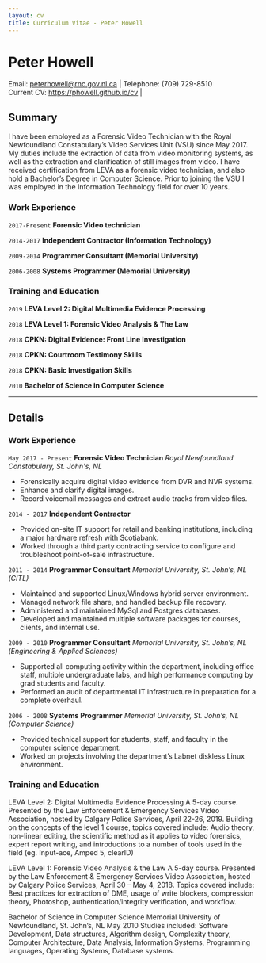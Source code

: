 ```yaml
---
layout: cv
title: Curriculum Vitae - Peter Howell
---
```


# Peter Howell

<div id="webaddress">
Email: <a href="peterhowell@rnc.gov.nl.ca">peterhowell@rnc.gov.nl.ca</a> |
Telephone: (709) 729-8510 <br/>
Current CV: <a href="https://phowell.github.io/cv">https://phowell.github.io/cv</a> |
</div>


## Summary

I have been employed as a Forensic Video Technician with the Royal Newfoundland Constabulary’s Video Services Unit (VSU) since May 2017. My duties include the extraction of data from video monitoring systems, as well as the extraction and clarification of still images from video. I have received certification from LEVA as a forensic video technician, and also hold a Bachelor’s Degree in Computer Science. Prior to joining the VSU I was employed in the Information Technology field for over 10 years.

### Work Experience

`2017-Present`
__Forensic Video technician__

`2014-2017`
__Independent Contractor (Information Technology)__

`2009-2014`
__Programmer Consultant (Memorial University)__

`2006-2008`
__Systems Programmer (Memorial University)__


### Training and Education

`2019`
__LEVA Level 2: Digital Multimedia Evidence Processing__

`2018`
__LEVA Level 1: Forensic Video Analysis & The Law__

`2018`
__CPKN: Digital Evidence: Front Line Investigation__

`2018`
__CPKN: Courtroom Testimony Skills__

`2018`
__CPKN: Basic Investigation Skills__

`2010`
__Bachelor of Science in Computer Science__


---
## Details
### Work Experience

`May 2017 - Present`
__Forensic Video Technician__
_Royal Newfoundland Constabulary, St. John's, NL_
- Forensically acquire digital video evidence from DVR and NVR systems.
- Enhance and clarify digital images.
- Record voicemail messages and extract audio tracks from video files.

`2014 - 2017`
__Independent Contractor__
- Provided on-site IT support for retail and banking institutions, including a major hardware refresh with Scotiabank.
- Worked through a third party contracting service to configure and troubleshoot point-of-sale infrastructure.

`2011 - 2014`
__Programmer Consultant__
_Memorial University, St. John’s, NL (CITL)_
- Maintained and supported Linux/Windows hybrid server environment.
- Managed network file share, and handled backup file recovery.
- Administered and maintained MySql and Postgres databases.
- Developed and maintained multiple software packages for courses, clients, and internal use.

`2009 - 2010`
__Programmer Consultant__
_Memorial University, St. John’s, NL (Engineering & Applied Sciences)_
- Supported all computing activity within the department, including office staff, multiple undergraduate labs, and high performance computing by grad students and faculty.
- Performed an audit of departmental IT infrastructure in preparation for a complete overhaul.

`2006 - 2008`
__Systems Programmer__
_Memorial University, St. John’s, NL (Computer Science)_
- Provided technical support for students, staff, and faculty in the computer science department.
- Worked on projects involving the department’s Labnet diskless Linux environment.


### Training and Education
LEVA Level 2: Digital Multimedia Evidence Processing
A 5-day course. Presented by the Law Enforcement & Emergency Services Video Association, hosted by Calgary Police Services, April 22-26, 2019.  Building on the concepts of the level 1 course, topics covered include: Audio theory, non-linear editing, the scientific method as it applies to video forensics, expert report writing, and introductions to a number of tools used in the field (eg. Input-ace, Amped 5, clearID)

LEVA Level 1: Forensic Video Analysis & the Law
A 5-day course. Presented by the Law Enforcement & Emergency Services Video Association, hosted by Calgary Police Services, April 30 – May 4, 2018. Topics covered include: Best practices for extraction of DME, usage of write blockers, compression theory, Photoshop, authentication/integrity verification, and workflow.

Bachelor of Science in Computer Science
Memorial University of Newfoundland, St. John’s, NL
May 2010
Studies included: Software Development, Data structures, Algorithm design, Complexity theory, Computer Architecture, Data Analysis, Information Systems, Programming languages, Operating Systems, Database systems.


<!-- ### Footer

Last updated: June 3, 2019 -->
